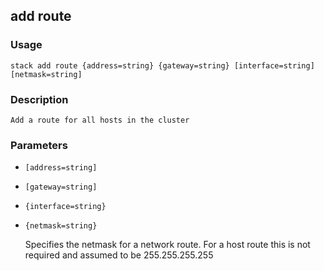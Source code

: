 ## add route

### Usage

`stack add route {address=string} {gateway=string} [interface=string] [netmask=string]`

### Description


	Add a route for all hosts in the cluster
	
	

### Parameters
* `[address=string]`
* `[gateway=string]`
* `{interface=string}`
* `{netmask=string}`

   Specifies the netmask for a network route.  For a host route
	this is not required and assumed to be 255.255.255.255


